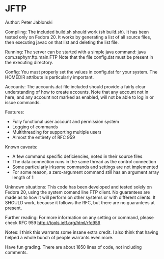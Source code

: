 JFTP
====

Author: Peter Jablonski

Compiling:
The included build.sh should work (sh build.sh).  It has been tested
only on Fedora 20.  It works by generating a list of all source files,
then executing javac on that list and deleting the list file.  

Running:
The server can be started with a simple java command:
	java com.zephyrr.ftp.main.FTP
Note that the file config.dat must be present in the executing directory.

Config:
You must properly set the values in config.dat for your system.  The HOMEDIR
attribute is particularly important.

Accounts:
The accounts.dat file included should provide a fairly clear understanding
of how to create accounts.  Note that any account not in here, and any
account not marked as enabled, will not be able to log in or issue commands.

Features:
- Fully functional user account and permission system
- Logging of commands
- Multithreading for supporting multiple users
- Almost the entirety of RFC 959

Known caveats:
- A few command specific deficiencies, noted in their source files
- The data connection runs in the same thread as the control connection
- Some particularly irksome commands and settings are not implemented
- For some reason, a zero-argument command still has an argument array length of 1

Unknown situations:
This code has been developed and tested solely on Fedora 20, using the system comand line FTP client.  No guarantees are made as to how it will perform on other systems or with different clients.  It SHOULD work, because it follows the RFC, but there are no guarantees at present.

Further reading:
For more information on any setting or command, please check RFC 959
http://tools.ietf.org/html/rfc959

Notes:
I think this warrants some insane extra credit.  I also think that having helped a whole bunch of people warrants even more.



Have fun grading.  There are about 1650 lines of code, not including comments.
